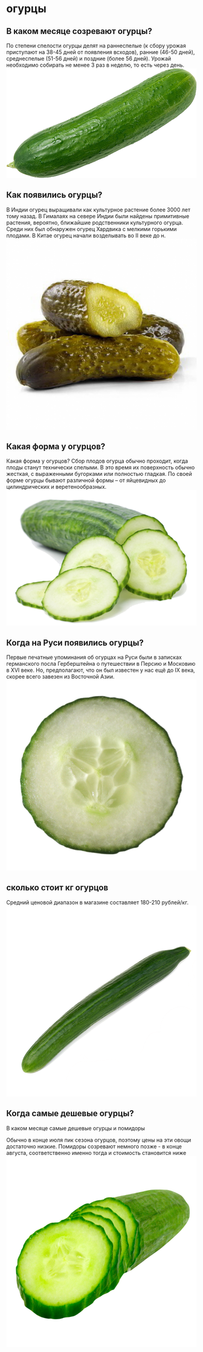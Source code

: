 # огурцы
## В каком месяце созревают огурцы?

По степени спелости огурцы делят на раннеспелые (к сбору урожая приступают на 38-45 дней от появления всходов), ранние (46-50 дней),
среднеспелые (51-56 дней) и поздние (более 56 дней). Урожай необходимо собирать не менее 3 раз в неделю, то есть через день.
![alt](pngwing.com.png)
## Как появились огурцы?

В Индии огурец выращивали как культурное растение более 3000 лет тому назад. В Гималаях на севере Индии были найдены примитивные растения, вероятно, ближайшие родственники культурного огурца. Среди них был обнаружен огурец Хардвика с мелкими горькими плодами. В Китае огурец начали возделывать
во II веке до н.
![alt](pngwing.com(2).png)
## Какая форма у огурцов?

Какая форма у огурцов?
Сбор плодов огурца обычно проходит, когда плоды станут технически спелыми. В это время их поверхность обычно жесткая, 
с выраженными бугорками или полностью гладкая. По своей форме огурцы бывают различной формы – от яйцевидных до цилиндрических и веретенообразных.
![alt](pngwing.com(1).png)
## Когда на Руси появились огурцы?

Первые печатные упоминания об огурцах на Руси были в записках германского посла Герберштейна о путешествии в Персию и Московию в XVI веке. 
Но, предполагают, что он был известен у нас ещё до IX века, скорее всего завезен из Восточной Азии.
![alt](pngwing.com(3).png)
## сколько стоит кг огурцов
Средний ценовой диапазон в магазине составляет 180-210 рублей/кг.
![alt](pngwing.com(5).png)
## Когда самые дешевые огурцы?
В каком месяце самые дешевые огурцы и помидоры

Обычно в конце июля пик сезона огурцов, поэтому цены на эти овощи достаточно низкие. Помидоры созревают немного позже - в конце августа, соответственно именно тогда и стоимость становится ниже
![alt](pngwing.com(4).png)

